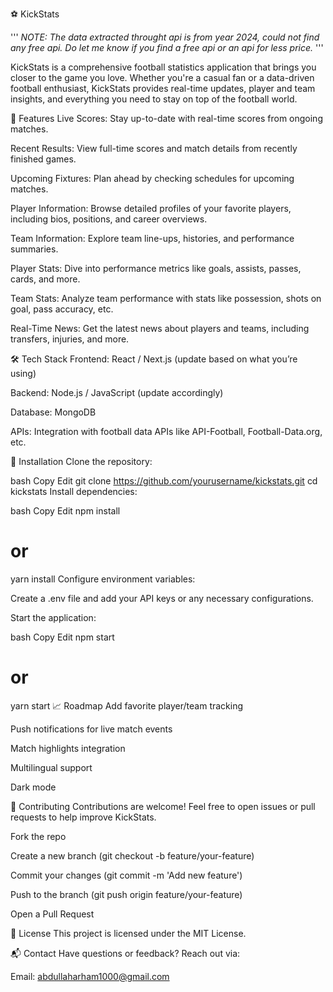 ⚽ KickStats

'''
*NOTE: The data extracted throught api is from year 2024, could not find any free api. Do let me know if you find a free api or an api for less price.* 
'''

KickStats is a comprehensive football statistics application that brings you closer to the game you love. Whether you're a casual fan or a data-driven football enthusiast, KickStats provides real-time updates, player and team insights, and everything you need to stay on top of the football world.

🚀 Features
Live Scores: Stay up-to-date with real-time scores from ongoing matches.

Recent Results: View full-time scores and match details from recently finished games.

Upcoming Fixtures: Plan ahead by checking schedules for upcoming matches.

Player Information: Browse detailed profiles of your favorite players, including bios, positions, and career overviews.

Team Information: Explore team line-ups, histories, and performance summaries.

Player Stats: Dive into performance metrics like goals, assists, passes, cards, and more.

Team Stats: Analyze team performance with stats like possession, shots on goal, pass accuracy, etc.

Real-Time News: Get the latest news about players and teams, including transfers, injuries, and more.


🛠️ Tech Stack
Frontend: React / Next.js (update based on what you’re using)

Backend: Node.js / JavaScript (update accordingly)

Database: MongoDB 

APIs: Integration with football data APIs like API-Football, Football-Data.org, etc.

🔧 Installation
Clone the repository:

bash
Copy
Edit
git clone https://github.com/yourusername/kickstats.git
cd kickstats
Install dependencies:

bash
Copy
Edit
npm install
# or
yarn install
Configure environment variables:

Create a .env file and add your API keys or any necessary configurations.

Start the application:

bash
Copy
Edit
npm start
# or
yarn start
📈 Roadmap
 Add favorite player/team tracking

 Push notifications for live match events

 Match highlights integration

 Multilingual support

 Dark mode

🤝 Contributing
Contributions are welcome! Feel free to open issues or pull requests to help improve KickStats.

Fork the repo

Create a new branch (git checkout -b feature/your-feature)

Commit your changes (git commit -m 'Add new feature')

Push to the branch (git push origin feature/your-feature)

Open a Pull Request

📄 License
This project is licensed under the MIT License.

📬 Contact
Have questions or feedback? Reach out via:

Email: abdullaharham1000@gmail.com
